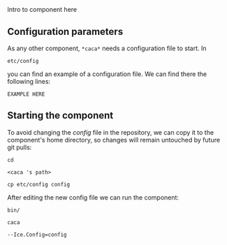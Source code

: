 ```
```
#
``` caca
```
Intro to component here


## Configuration parameters
As any other component,
``` *caca* ```
needs a configuration file to start. In

    etc/config

you can find an example of a configuration file. We can find there the following lines:

    EXAMPLE HERE


## Starting the component
To avoid changing the *config* file in the repository, we can copy it to the component's home directory, so changes will remain untouched by future git pulls:

    cd

``` <caca 's path> ```

    cp etc/config config

After editing the new config file we can run the component:

    bin/

```caca ```

    --Ice.Config=config
